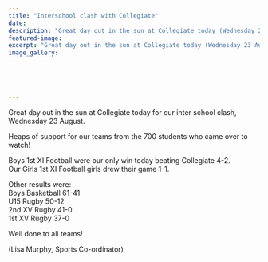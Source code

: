 ```yaml
---
title: "Interschool clash with Collegiate"
date: 
description: "Great day out in the sun at Collegiate today (Wednesday 23 August) for our inter school clash..."
featured-image: 
excerpt: "Great day out in the sun at Collegiate today (Wednesday 23 August) for our inter school clash."
image_gallery:
	
	
	
	
	
---
```


<p><span>Great day out in the sun at Collegiate today for our inter school clash, Wednesday 23 August.&nbsp;</span></p>
<p><span>Heaps of support for our teams from the 700 students who came over to watch!&nbsp;</span></p>
<p><span>Boys 1st XI Football were our only win today beating Collegiate 4-2. <br />Our Girls 1st XI Football girls drew their game 1-1.</span></p>
<p><span>Other results were:</span><br /><span>Boys Basketball 61-41&nbsp;</span><span class="text_exposed_show"><br />U15 Rugby 50-12<br />2nd XV Rugby 41-0<br />1st XV Rugby 37-0&nbsp;<br /></span></p>
<p><span class="text_exposed_show">Well done to all teams!</span></p>
<p><span class="text_exposed_show">(Lisa Murphy, Sports Co-ordinator)</span></p>

